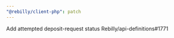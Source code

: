 ```yaml
---
"@rebilly/client-php": patch
---
```


Add attempted deposit-request status Rebilly/api-definitions#1771

